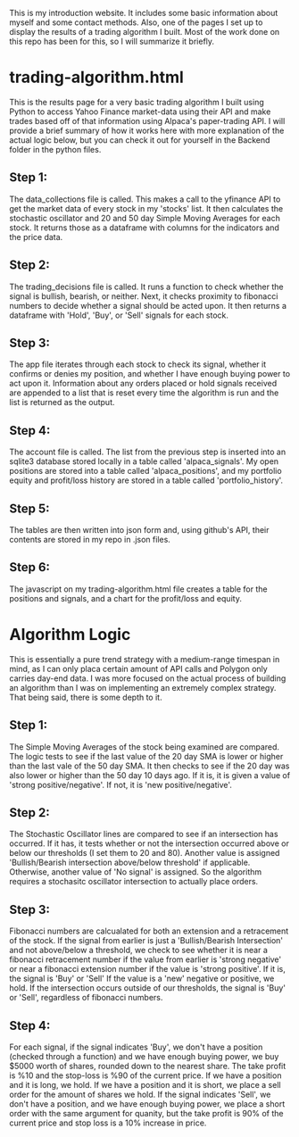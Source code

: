 This is my introduction website. It includes some basic information about myself and some contact methods. Also, 
one of the pages I set up to display the results of a trading algorithm I built. Most of the work done on this repo
has been for this, so I will summarize it briefly.

# trading-algorithm.html
This is the results page for a very basic trading algorithm I built using Python to access Yahoo Finance market-data using their API and make trades based off of that information using Alpaca's paper-trading API. I will provide a brief summary of how it 
works here with more explanation of the actual logic below, but you can check it out for yourself in the Backend folder in the python files. 

## Step 1: 
The data_collections file is called. This makes a call to the yfinance API to get the market data of every stock in my 'stocks' list. It then calculates the stochastic oscillator and 20 and 50 day Simple Moving Averages for each stock. It returns those as a dataframe with columns for the indicators and the price data. 

## Step 2:
The trading_decisions file is called. It runs a function to check whether the signal is bullish, bearish, or neither. Next, it 
checks proximity to fibonacci numbers to decide whether a signal should be acted upon. It then returns a dataframe with 'Hold', 'Buy', 
or 'Sell' signals for each stock.

## Step 3:
The app file iterates through each stock to check its signal, whether it confirms or denies my position, and whether I have enough 
buying power to act upon it. Information about any orders placed or hold signals received are appended to a list that is reset every 
time the algorithm is run and the list is returned as the output.

## Step 4:
The account file is called. The list from the previous step is inserted into an sqlite3 database stored locally in a table called 
'alpaca_signals'. My open positions are stored into a table called 'alpaca_positions', and my portfolio equity and profit/loss
history are stored in a table called 'portfolio_history'.

## Step 5: 
The tables are then written into json form and, using github's API, their contents are stored in my repo in .json files. 

## Step 6: 
The javascript on my trading-algorithm.html file creates a table for the positions and signals, and a chart for the 
profit/loss and equity.

# Algorithm Logic
This is essentially a pure trend strategy with a medium-range timespan in mind, as I can only placa certain amount of API 
calls and Polygon only carries day-end data. I was more focused on the actual process of building an algorithm than I was on 
implementing an extremely complex strategy. That being said, there is some depth to it.

## Step 1: 
The Simple Moving Averages of the stock being examined are compared. The logic tests to see if the last value of the 20 day SMA 
is lower or higher than the last vale of the 50 day SMA. It then checks to see if the 20 day was also lower or higher than 
the 50 day 10 days ago. If it is, it is given a value of 'strong positive/negative'. If not, it is 'new positive/negative'.

## Step 2: 
The Stochastic Oscillator lines are compared to see if an intersection has occurred. If it has, it tests whether or not 
the intersection occurred above or below our thresholds (I set them to 20 and 80). Another value is assigned 'Bullish/Bearish intersection
above/below threshold' if applicable. Otherwise, another value of 'No signal' is assigned. So the algorithm requires a stochasitc 
oscillator intersection to actually place orders.

## Step 3: 
Fibonacci numbers are calcualated for both an extension and a retracement of the stock. If the signal from earlier is just a 
'Bullish/Bearish Intersection' and not above/below a threshold, we check to see whether it is near a fibonacci retracement number 
if the value from earlier is 'strong negative' or near a fibonacci extension number if the value is 'strong positive'. If it is, the signal 
is 'Buy' or 'Sell' If the value is a 'new' negative or positive, we hold. If the intersection occurs outside of our thresholds, the signal 
is 'Buy' or 'Sell', regardless of fibonacci numbers. 

## Step 4: 
For each signal, if the signal indicates 'Buy', we don't have a position (checked through a function) and we have enough buying 
power, we buy $5000 worth of shares, rounded down to the nearest share. The take profit is %10 and the stop-loss is %90 of the current price. 
If we have a position and it is long, we hold. If we have a position and it is short, we place a sell order for the amount of shares we hold.
If the signal indicates 'Sell', we don't have a position, and we have enough buying power, we place a short order with the same argument for 
quanity, but the take profit is 90% of the current price and stop loss is a 10% increase in price.

